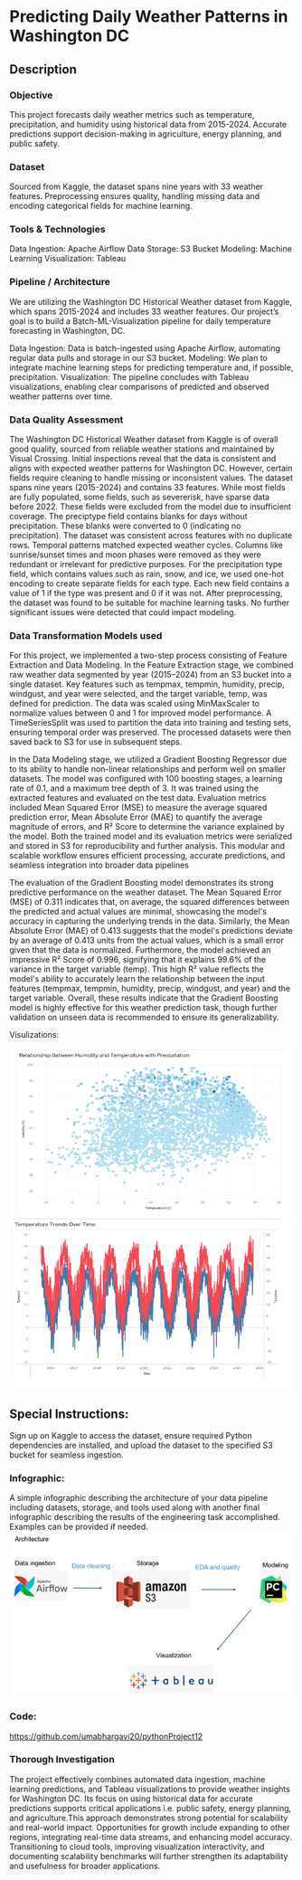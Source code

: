 # Predicting Daily Weather Patterns in Washington DC

## Description

### Objective
This project forecasts daily weather metrics such as temperature, precipitation, and humidity using historical data from 2015-2024. Accurate predictions support decision-making in agriculture, energy planning, and public safety.

### Dataset
Sourced from Kaggle, the dataset spans nine years with 33 weather features. Preprocessing ensures quality, handling missing data and encoding categorical fields for machine learning.

### Tools & Technologies
Data Ingestion: Apache Airflow
Data Storage: S3 Bucket
Modeling: Machine Learning
Visualization: Tableau

### Pipeline / Architecture
We are utilizing the Washington DC Historical Weather dataset from Kaggle, which spans 2015-2024 and includes 33 weather features. Our project’s goal is to build a Batch-ML-Visualization pipeline for daily temperature forecasting in Washington, DC.

Data Ingestion: Data is batch-ingested using Apache Airflow, automating regular data pulls and storage in our S3 bucket.
Modeling: We plan to integrate machine learning steps for predicting temperature and, if possible, precipitation.
Visualization: The pipeline concludes with Tableau visualizations, enabling clear comparisons of predicted and observed weather patterns over time.

### Data Quality Assessment
The Washington DC Historical Weather dataset from Kaggle is of overall good quality, sourced from reliable weather stations and maintained by Visual Crossing. Initial inspections reveal that the data is consistent and aligns with expected weather patterns for Washington DC. However, certain fields require cleaning to handle missing or inconsistent values.
The dataset spans nine years (2015-2024) and contains 33 features. While most fields are fully populated, some fields, such as severerisk, have sparse data before 2022. These fields were excluded from the model due to insufficient coverage. The preciptype field contains blanks for days without precipitation. These blanks were converted to 0 (indicating no precipitation).
The dataset was consistent across features with no duplicate rows. Temporal patterns matched expected weather cycles. Columns like sunrise/sunset times and moon phases were removed as they were redundant or irrelevant for predictive purposes.
For the precipitation type field, which contains values such as rain, snow, and ice, we used one-hot encoding to create separate fields for each type. Each new field contains a value of 1 if the type was present and 0 if it was not.
After preprocessing, the dataset was found to be suitable for machine learning tasks. No further significant issues were detected that could impact modeling.

### Data Transformation Models used


For this project, we implemented a two-step process consisting of Feature Extraction and Data Modeling. In the Feature Extraction stage, we combined raw weather data segmented by year (2015–2024) from an S3 bucket into a single dataset. Key features such as tempmax, tempmin, humidity, precip, windgust, and year were selected, and the target variable, temp, was defined for prediction. The data was scaled using MinMaxScaler to normalize values between 0 and 1 for improved model performance. A TimeSeriesSplit was used to partition the data into training and testing sets, ensuring temporal order was preserved. The processed datasets were then saved back to S3 for use in subsequent steps.

In the Data Modeling stage, we utilized a Gradient Boosting Regressor due to its ability to handle non-linear relationships and perform well on smaller datasets. The model was configured with 100 boosting stages, a learning rate of 0.1, and a maximum tree depth of 3. It was trained using the extracted features and evaluated on the test data. Evaluation metrics included Mean Squared Error (MSE) to measure the average squared prediction error, Mean Absolute Error (MAE) to quantify the average magnitude of errors, and R² Score to determine the variance explained by the model. Both the trained model and its evaluation metrics were serialized and stored in S3 for reproducibility and further analysis. This modular and scalable workflow ensures efficient processing, accurate predictions, and seamless integration into broader data pipelines

The evaluation of the Gradient Boosting model demonstrates its strong predictive performance on the weather dataset. The Mean Squared Error (MSE) of 0.311 indicates that, on average, the squared differences between the predicted and actual values are minimal, showcasing the model's accuracy in capturing the underlying trends in the data. Similarly, the Mean Absolute Error (MAE) of 0.413 suggests that the model's predictions deviate by an average of 0.413 units from the actual values, which is a small error given that the data is normalized. Furthermore, the model achieved an impressive R² Score of 0.996, signifying that it explains 99.6% of the variance in the target variable (temp). This high R² value reflects the model's ability to accurately learn the relationship between the input features (tempmax, tempmin, humidity, precip, windgust, and year) and the target variable. Overall, these results indicate that the Gradient Boosting model is highly effective for this weather prediction task, though further validation on unseen data is recommended to ensure its generalizability.

Visulizations:

<img src="images/img.png" alt="Description" width="500" height="300">
<img src="images/img1.png" alt="Description" width="500" height="300">

## Special Instructions: 
Sign up on Kaggle to access the dataset, ensure required Python dependencies are installed, and upload the dataset to the specified S3 bucket for seamless ingestion.


### Infographic:
A simple infographic describing the architecture of your data pipeline including datasets, storage, and tools used along with another final infographic describing the results of the engineering task accomplished. Examples can be provided if needed.
![architecture.png](images%2Farchitecture.png)

### Code: 
https://github.com/umabhargavi20/pythonProject12
### Thorough Investigation

The project effectively combines automated data ingestion, machine learning predictions, and Tableau visualizations to provide weather insights for Washington DC. Its focus on using historical data for accurate predictions supports critical applications i.e. public safety, energy planning, and agriculture.This approach demonstrates strong potential for scalability and real-world impact. Opportunities for growth include expanding to other regions, integrating real-time data streams, and enhancing model accuracy. Transitioning to cloud tools, improving visualization interactivity, and documenting scalability benchmarks will further strengthen its adaptability and usefulness for broader applications.